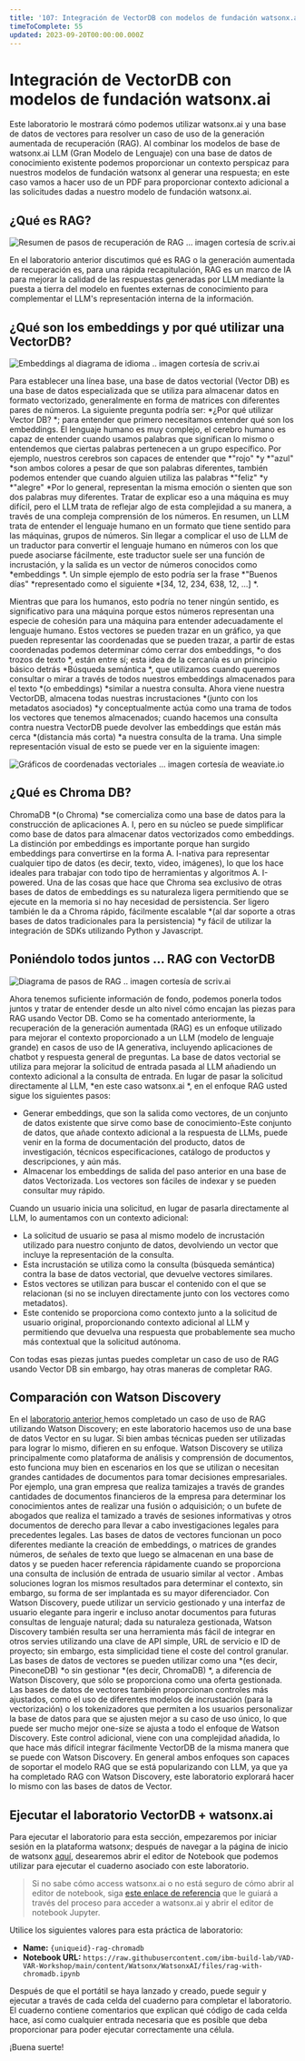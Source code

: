 ```yaml
---
title: '107: Integración de VectorDB con modelos de fundación watsonx.ai'
timeToComplete: 55
updated: 2023-09-20T00:00:00.000Z
---
```

# Integración de VectorDB con modelos de fundación watsonx.ai

Este laboratorio le mostrará cómo podemos utilizar watsonx.ai y una base de datos de vectores para resolver un caso de uso de la generación aumentada de recuperación (RAG). Al combinar los modelos de base de watsonx.ai LLM (Gran Modelo de Lenguaje) con una base de datos de conocimiento existente podemos proporcionar un contexto perspicaz para nuestros modelos de fundación watsonx al generar una respuesta; en este caso vamos a hacer uso de un PDF para proporcionar contexto adicional a las solicitudes dadas a nuestro modelo de fundación watsonx.ai.

## ¿Qué es RAG?

![Resumen de pasos de recuperación de RAG ... imagen cortesía de scriv.ai ](./images/107/1-Retrieval-Step.png)

En el laboratorio anterior discutimos qué es RAG o la generación aumentada de recuperación es, para una rápida recapitulación, RAG es un marco de IA para mejorar la calidad de las respuestas generadas por LLM mediante la puesta a tierra del modelo en fuentes externas de conocimiento para complementar el LLM's representación interna de la información.

## ¿Qué son los embeddings y por qué utilizar una VectorDB?

![Embeddings al diagrama de idioma .. imagen cortesía de scriv.ai ](./images/107/2-Embedding.png)

Para establecer una línea base, una base de datos vectorial (Vector DB) es una base de datos especializada que se utiliza para almacenar datos en formato vectorizado, generalmente en forma de matrices con diferentes pares de números. La siguiente pregunta podría ser: *¿Por qué utilizar Vector DB? *; para entender que primero necesitamos entender qué son los embeddings. El lenguaje humano es muy complejo, el cerebro humano es capaz de entender cuando usamos palabras que significan lo mismo o entendemos que ciertas palabras pertenecen a un grupo específico. Por ejemplo, nuestros cerebros son capaces de entender que *"rojo" *y *"azul" *son ambos colores a pesar de que son palabras diferentes, también podemos entender que cuando alguien utiliza las palabras *"feliz" *y *"alegre" *Por lo general, representan la misma emoción o sienten que son dos palabras muy diferentes. Tratar de explicar eso a una máquina es muy difícil, pero el LLM trata de reflejar algo de esta complejidad a su manera, a través de una compleja comprensión de los números. En resumen, un LLM trata de entender el lenguaje humano en un formato que tiene sentido para las máquinas, grupos de números. Sin llegar a complicar el uso de LLM de un traductor para convertir el lenguaje humano en números con los que puede asociarse fácilmente, este traductor suele ser una función de incrustación, y la salida es un vector de números conocidos como *embeddings *. Un simple ejemplo de esto podría ser la frase *"Buenos días" *representado como el siguiente *\[34, 12, 234, 638, 12, ...] *.

Mientras que para los humanos, esto podría no tener ningún sentido, es significativo para una máquina porque estos números representan una especie de cohesión para una máquina para entender adecuadamente el lenguaje humano. Estos vectores se pueden trazar en un gráfico, ya que pueden representar las coordenadas que se pueden trazar, a partir de estas coordenadas podemos determinar cómo cerrar dos embeddings, *o dos trozos de texto *, están entre sí; esta idea de la cercanía es un principio básico detrás *Búsqueda semántica *, que utilizamos cuando queremos consultar o mirar a través de todos nuestros embeddings almacenados para el texto *(o embeddings) *similar a nuestra consulta. Ahora viene nuestra VectorDB, almacena todas nuestras incrustaciones *(junto con los metadatos asociados) *y conceptualmente actúa como una trama de todos los vectores que tenemos almacenados; cuando hacemos una consulta contra nuestra VectorDB puede devolver las embeddings que están más cerca *(distancia más corta) *a nuestra consulta de la trama. Una simple representación visual de esto se puede ver en la siguiente imagen:

![Gráficos de coordenadas vectoriales ... imagen cortesía de weaviate.io ](./images/107/3-Vector-Plots.jpg)

## ¿Qué es Chroma DB?

ChromaDB *(o Chroma) *se comercializa como una base de datos para la construcción de aplicaciones A. I, pero en su núcleo se puede simplificar como base de datos para almacenar datos vectorizados como embeddings. La distinción por embeddings es importante porque han surgido embeddings para convertirse en la forma A. I-nativa para representar cualquier tipo de datos (es decir, texto, video, imágenes), lo que los hace ideales para trabajar con todo tipo de herramientas y algoritmos A. I-powered. Una de las cosas que hace que Chroma sea exclusivo de otras bases de datos de embeddings es su naturaleza ligera permitiendo que se ejecute en la memoria si no hay necesidad de persistencia. Ser ligero también le da a Chroma rápido, fácilmente escalable *(al dar soporte a otras bases de datos tradicionales para la persistencia) *y fácil de utilizar la integración de SDKs utilizando Python y Javascript.

## Poniéndolo todos juntos ... RAG con VectorDB

![Diagrama de pasos de RAG .. imagen cortesía de scriv.ai ](./images/107/4-RAG-Steps.png)

Ahora tenemos suficiente información de fondo, podemos ponerla todos juntos y tratar de entender desde un alto nivel cómo encajan las piezas para RAG usando Vector DB. Como se ha comentado anteriormente, la recuperación de la generación aumentada (RAG) es un enfoque utilizado para mejorar el contexto proporcionado a un LLM (modelo de lenguaje grande) en casos de uso de IA generativa, incluyendo aplicaciones de chatbot y respuesta general de preguntas. La base de datos vectorial se utiliza para mejorar la solicitud de entrada pasada al LLM añadiendo un contexto adicional a la consulta de entrada. En lugar de pasar la solicitud directamente al LLM, *en este caso watsonx.ai *, en el enfoque RAG usted sigue los siguientes pasos:

*   Generar embeddings, que son la salida como vectores, de un conjunto de datos existente que sirve como base de conocimiento-Este conjunto de datos, que añade contexto adicional a la respuesta de LLMs, puede venir en la forma de documentación del producto, datos de investigación, técnicos especificaciones, catálogo de productos y descripciones, y aún más.
*   Almacenar los embeddings de salida del paso anterior en una base de datos Vectorizada. Los vectores son fáciles de indexar y se pueden consultar muy rápido.

Cuando un usuario inicia una solicitud, en lugar de pasarla directamente al LLM, lo aumentamos con un contexto adicional:

*   La solicitud de usuario se pasa al mismo modelo de incrustación utilizado para nuestro conjunto de datos, devolviendo un vector que incluye la representación de la consulta.
*   Esta incrustación se utiliza como la consulta (búsqueda semántica) contra la base de datos vectorial, que devuelve vectores similares.
*   Estos vectores se utilizan para buscar el contenido con el que se relacionan (si no se incluyen directamente junto con los vectores como metadatos).
*   Este contenido se proporciona como contexto junto a la solicitud de usuario original, proporcionando contexto adicional al LLM y permitiendo que devuelva una respuesta que probablemente sea mucho más contextual que la solicitud autónoma.

Con todas esas piezas juntas puedes completar un caso de uso de RAG usando Vector DB sin embargo, hay otras maneras de completar RAG.

## Comparación con Watson Discovery

En el [laboratorio anterior ](/watsonx/watsonxai/106)hemos completado un caso de uso de RAG utilizando Watson Discovery; en este laboratorio hacemos uso de una base de datos Vector en su lugar. Si bien ambas técnicas pueden ser utilizadas para lograr lo mismo, difieren en su enfoque. Watson Discovery se utiliza principalmente como plataforma de análisis y comprensión de documentos, esto funciona muy bien en escenarios en los que se utilizan o necesitan grandes cantidades de documentos para tomar decisiones empresariales. Por ejemplo, una gran empresa que realiza tamizajes a través de grandes cantidades de documentos financieros de la empresa para determinar los conocimientos antes de realizar una fusión o adquisición; o un bufete de abogados que realiza el tamizado a través de sesiones informativas y otros documentos de derecho para llevar a cabo investigaciones legales para precedentes legales. Las bases de datos de vectores funcionan un poco diferentes mediante la creación de embeddings, o matrices de grandes números, de señales de texto que luego se almacenan en una base de datos y se pueden hacer referencia rápidamente cuando se proporciona una consulta de inclusión de entrada de usuario similar al vector . Ambas soluciones logran los mismos resultados para determinar el contexto, sin embargo, su forma de ser implantada es su mayor diferenciador. Con Watson Discovery, puede utilizar un servicio gestionado y una interfaz de usuario elegante para ingerir e incluso anotar documentos para futuras consultas de lenguaje natural; dada su naturaleza gestionada, Watson Discovery también resulta ser una herramienta más fácil de integrar en otros servies utilizando una clave de API simple, URL de servicio e ID de proyecto; sin embargo, esta simplicidad tiene el coste del control granular. Las bases de datos de vectores se pueden utilizar como una *(es decir, PineconeDB) *o sin gestionar *(es decir, ChromaDB) *, a diferencia de Watson Discovery, que sólo se proporciona como una oferta gestionada. Las bases de datos de vectores también proporcionan controles más ajustados, como el uso de diferentes modelos de incrustación (para la vectorización) o los tokenizadores que permiten a los usuarios personalizar la base de datos para que se ajusten mejor a su caso de uso único, lo que puede ser mucho mejor one-size se ajusta a todo el enfoque de Watson Discovery. Este control adicional, viene con una complejidad añadida, lo que hace más difícil integrar fácilmente VectorDB de la misma manera que se puede con Watson Discovery. En general ambos enfoques son capaces de soportar el modelo RAG que se está popularizando con LLM, ya que ya ha completado RAG con Watson Discovery, este laboratorio explorará hacer lo mismo con las bases de datos de Vector.

## Ejecutar el laboratorio VectorDB + watsonx.ai

Para ejecutar el laboratorio para esta sección, empezaremos por iniciar sesión en la plataforma watsonx; después de navegar a la página de inicio de watsonx [aquí](https://dataplatform.cloud.ibm.com/wx/home), desearemos abrir el editor de Notebook que podemos utilizar para ejecutar el cuaderno asociado con este laboratorio.

> Si no sabe cómo access watsonx.ai o no está seguro de cómo abrir al editor de notebook, siga [este enlace de referencia](/watsonx/watsonxai/100#how-do-i-import-a-jupyter-notebook-in-watsonxai) que le guiará a través del proceso para acceder a watsonx.ai y abrir el editor de notebook Jupyter.

Utilice los siguientes valores para esta práctica de laboratorio:
- **Name:** `{uniqueid}-rag-chromadb`
- **Notebook URL:** `https://raw.githubusercontent.com/ibm-build-lab/VAD-VAR-Workshop/main/content/Watsonx/WatsonxAI/files/rag-with-chromadb.ipynb`   

Después de que el portátil se haya lanzado y creado, puede seguir y ejecutar a través de cada celda del cuaderno para completar el laboratorio. El cuaderno contiene comentarios que explican qué código de cada celda hace, así como cualquier entrada necesaria que es posible que deba proporcionar para poder ejecutar correctamente una célula.

¡Buena suerte!

